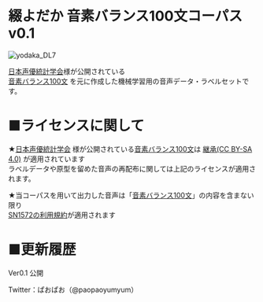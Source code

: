 # 綴よだか 音素バランス100文コーパス v0.1 
![yodaka_DL7](https://user-images.githubusercontent.com/32325910/148708452-50c3b2e6-17d4-4200-b12e-c36e3bffd804.png)

[日本声優統計学会](http://voice-statistics.github.io "日本声優統計学会")様が公開されている  
[音素バランス100文](https://github.com/voice-statistics/voice-statistics.github.com/blob/master/assets/doc/balance_sentences.txt "音素バランス100文")
を元に作成した機械学習用の音声データ・ラベルセットです。

# ■ライセンスに関して
★[日本声優統計学会](http://voice-statistics.github.io "日本声優統計学会") 様が公開されている[音素バランス100文](https://github.com/voice-statistics/voice-statistics.github.com/blob/master/assets/doc/balance_sentences.txt "音素バランス100文")は
[継承(CC BY-SA 4.0)](https://creativecommons.org/licenses/by-sa/4.0/deed.ja　 "CC BY-SA 4.0")
が適用されています  
ラベルデータや原型を留めた音声の再配布に関しては上記のライセンスが適用されます。

★当コーパスを用いて出力した音声は「[音素バランス100文](https://github.com/voice-statistics/voice-statistics.github.com/blob/master/assets/doc/balance_sentences.txt "音素バランス100文")」の内容を含まない限り  
[SN1572の利用規約](http://sn1572-nighthawk.sakura.ne.jp/tos.html "SN1572")が適用されます


# ■更新履歴

 Ver0.1 公開

Twitter：ぱおぱお（@paopaoyumyum）
